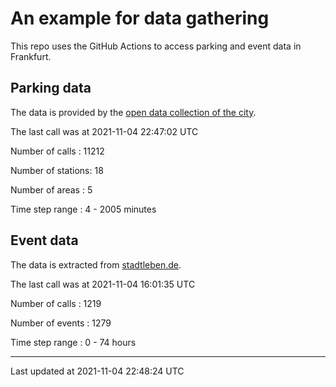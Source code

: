 # An example for data gathering

This repo uses the GitHub Actions to access parking and event data in Frankfurt.

## Parking data
The data is provided by the [open data collection of the city](https://www.offenedaten.frankfurt.de/).

The last call was at 2021-11-04 22:47:02 UTC

Number of calls   : 11212

Number of stations:    18

Number of areas   :     5

Time step range   :     4 -  2005 minutes


## Event data
The data is extracted from [stadtleben.de](https://stadtleben.de/frankfurt/).

The last call was at 2021-11-04 16:01:35 UTC

Number of calls   : 1219

Number of events  : 1279

Time step range   :    0 -   74 hours


----

Last updated at 2021-11-04 22:48:24 UTC
